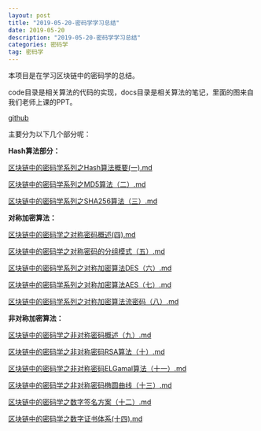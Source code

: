 ```yaml
---
layout: post
title: "2019-05-20-密码学学习总结"
date: 2019-05-20 
description: "2019-05-20-密码学学习总结"
categories: 密码学
tag: 密码学
--- 
```

本项目是在学习区块链中的密码学的总结。

code目录是相关算法的代码的实现，docs目录是相关算法的笔记，里面的图来自我们老师上课的PPT。

 [github](https://github.com/Anapodoton/CryptographyInBlockChain)

主要分为以下几个部分呢：

**Hash算法部分：**

 [区块链中的密码学系列之Hash算法概要(一).md](docs/HashAlgorithm/区块链中的密码学系列之Hash算法概要(一).md)  

[区块链中的密码学系列之MD5算法（二）.md](docs/HashAlgorithm/区块链中的密码学系列之MD5算法（二）.md) 

 [区块链中的密码学系列之SHA256算法（三）.md](docs/HashAlgorithm/区块链中的密码学系列之SHA256算法（三）.md) 

**对称加密算法：**

 [区块链中的密码学之对称密码概述(四).md](docs/Symmetric/区块链中的密码学之对称密码概述(四).md) 

 [区块链中的密码学之对称密码的分组模式（五）.md](docs/Symmetric/区块链中的密码学之对称密码的分组模式（五）.md) 

 [区块链中的密码学系列之对称加密算法DES（六）.md](docs/Symmetric/区块链中的密码学系列之对称加密算法DES（六）.md) 

 [区块链中的密码学系列之对称加密算法AES（七）.md](docs/Symmetric/区块链中的密码学系列之对称加密算法AES（七）.md) 

 [区块链中的密码学系列之对称加密算法流密码（八）.md](docs/Symmetric/区块链中的密码学系列之对称加密算法流密码（八）.md) 

**非对称加密算法：**

 [区块链中的密码学之非对称密码概述（九）.md](docs/Asymmetric/区块链中的密码学之非对称密码概述（九）.md) 

 [区块链中的密码学之非对称密码RSA算法（十）.md](docs/Asymmetric/区块链中的密码学之非对称密码RSA算法（十）.md) 

 [区块链中的密码学之非对称密码ELGamal算法（十一）.md](docs/Asymmetric/区块链中的密码学之非对称密码ELGamal算法（十一）.md) 

 [区块链中的密码学之非对称密码椭圆曲线（十三）.md](docs/Asymmetric/区块链中的密码学之非对称密码椭圆曲线（十三）.md) 

 [区块链中的密码学之数字签名方案（十二）.md](docs/区块链中的密码学之数字签名方案（十二）.md) 

 [区块链中的密码学之数字证书体系(十四).md](docs/区块链中的密码学之数字证书体系(十四).md) 


